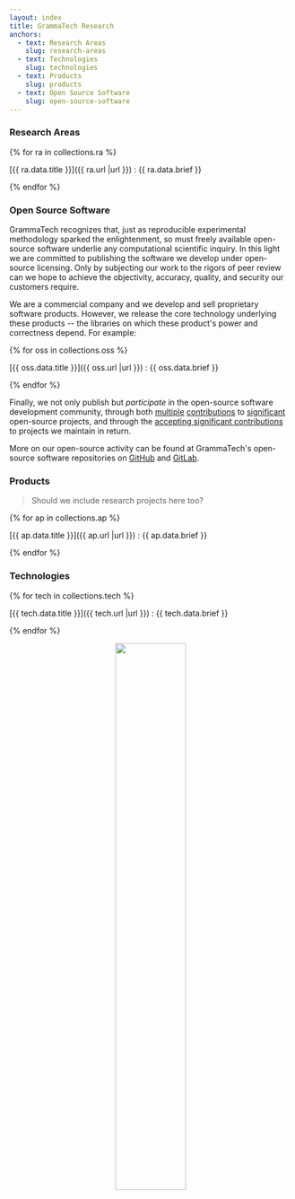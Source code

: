 ```yaml
---
layout: index
title: GrammaTech Research
anchors:
  - text: Research Areas
    slug: research-areas
  - text: Technologies
    slug: technologies
  - text: Products
    slug: products
  - text: Open Source Software
    slug: open-source-software
---
```


<div class="w3-row-padding gt-large-only-middle-line gt-large-only-bottom-line">
<div class="w3-half w3-margin-bottom">
<div class="w3-container gt-small-only-bottom-line">

### Research Areas

{% for ra in collections.ra %}

[{{ ra.data.title }}]({{ ra.url |url }})
:   {{ ra.data.brief }}

{% endfor %}

</div>
</div>
<div class="w3-half w3-margin-bottom">
<div class="w3-container gt-small-only-bottom-line">

### Open Source Software

GrammaTech recognizes that, just as reproducible experimental
methodology sparked the enlightenment, so must freely available
open-source software underlie any computational scientific inquiry. In
this light we are committed to publishing the software we develop under
open-source licensing. Only by subjecting our work to the rigors of peer
review can we hope to achieve the objectivity, accuracy, quality, and
security our customers require.

We are a commercial company and we develop and sell proprietary software
products. However, we release the core technology underlying these
products -- the libraries on which these product's power and correctness
depend. For example:

{% for oss in collections.oss %}

[{{ oss.data.title }}]({{ oss.url |url }})
:   {{ oss.data.brief }}

{% endfor %}

Finally, we not only publish but *participate* in the open-source
software development community, through both
[multiple](https://github.com/angr/angr/commit/8a13278d5bd54b0ea45d492eb0a56aa745f8b24f)
[contributions](https://github.com/souffle-lang/souffle) to
[significant](https://github.com/llvm/llvm-project/blob/master/clang/include/clang/AST/JSONNodeDumper.h)
open-source projects, and through the [accepting significant
contributions](https://github.com/GrammaTech/ddisasm/blob/master/README.md#external-contributors)
to projects we maintain in return.

More on our open-source activity can be found at GrammaTech's
open-source software repositories on
[GitHub](https://github.com/GrammaTech) and
[GitLab](https://gitlab.com/GrammaTech).

</div>
</div>
</div>
<div class="w3-row-padding gt-large-only-middle-line gt-large-only-bottom-line">
<div class="w3-half w3-margin-bottom">
<div class="w3-container gt-small-only-bottom-line">

### Products

> Should we include research projects here too?

{% for ap in collections.ap %}

[{{ ap.data.title }}]({{ ap.url |url }})
:   {{ ap.data.brief }}

{% endfor %}

</div>
</div>
<div class="w3-half w3-margin-bottom">
<div class="w3-container gt-small-only-bottom-line">

### Technologies

{% for tech in collections.tech %}

[{{ tech.data.title }}]({{ tech.url |url }})
:   {{ tech.data.brief }}

{% endfor %}

</div>
</div>
</div>

<center style="margin-top: 1em;">
<img src="{{ "img/grammatech-white.png"|url }}" width="50%">
</center>
